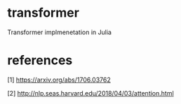 # transformer
Transformer implmenetation in Julia

# references

  [1] https://arxiv.org/abs/1706.03762
  
  [2] http://nlp.seas.harvard.edu/2018/04/03/attention.html
